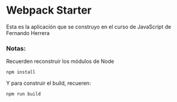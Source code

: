 # Webpack Starter

Esta es la aplicación que se construyo en el curso de JavaScript de Fernando Herrera

### Notas:

Recuerden reconstruir los módulos de Node

```
npm install
```

Y para construir el build, recueren:

```
npm run build
```
